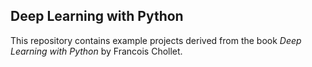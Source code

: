 ## Deep Learning with Python

This repository contains example projects derived from the book *Deep Learning with Python* by Francois Chollet. 
